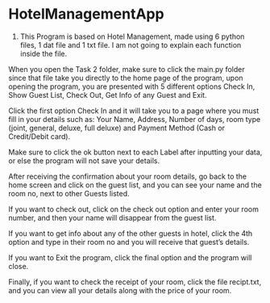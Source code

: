 # HotelManagementApp

1. This Program is based on Hotel Management, made using 6 python files, 1 dat file and 1 txt file. I am not going to explain each function inside the file.

When you open the Task 2 folder, make sure to click the main.py folder since that file take you directly to the home page of the program, upon opening the program, you are presented with 5 different options Check In, Show Guest List, Check Out, Get Info of any Guest and Exit. 

Click the first option Check In and it will take you to a page where you must fill in your details such as: Your Name, Address, Number of days, room type (joint, general, deluxe, full deluxe) and Payment Method (Cash or Credit/Debit card). 

Make sure to click the ok button next to each Label after inputting your data, or else the program will not save your details. 

After receiving the confirmation about your room details, go back to the home screen and click on the guest list, and you can see your name and the room no, next to other Guests listed. 

If you want to check out, click on the check out option and enter your room number, and then your name will disappear from the guest list.

If you want to get info about any of the other guests in hotel, click the 4th option and type in their room no and you will receive that guest’s details.

If you want to Exit the program, click the final option and the program will close.  

Finally, if you want to check the receipt of your room, click the file recipt.txt, and you can view all your details along with the price of your room.





